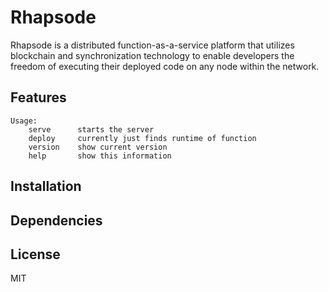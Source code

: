 # Rhapsode

Rhapsode is a distributed function-as-a-service platform that utilizes blockchain and synchronization technology to enable developers the freedom of executing their deployed code on any node within the network.

## Features

```
Usage:
    serve      starts the server
    deploy     currently just finds runtime of function
    version    show current version
    help       show this information
```

## Installation

## Dependencies

## License

MIT
